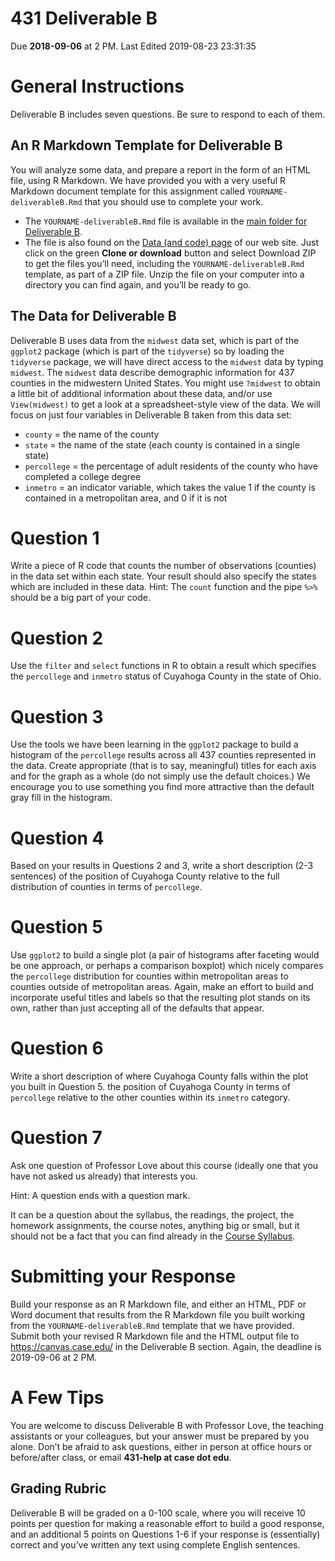 431 Deliverable B
================
Due **2018-09-06** at 2 PM. Last Edited 2019-08-23 23:31:35

# General Instructions

Deliverable B includes seven questions. Be sure to respond to each of
them.

## An R Markdown Template for Deliverable B

You will analyze some data, and prepare a report in the form of an HTML
file, using R Markdown. We have provided you with a very useful R
Markdown document template for this assignment called
`YOURNAME-deliverableB.Rmd` that you should use to complete your work.

  - The `YOURNAME-deliverableB.Rmd` file is available in the [main
    folder for Deliverable
    B](https://github.com/THOMASELOVE/2019-431/tree/master/DELIVERABLES/B).
  - The file is also found on the [Data (and code)
    page](https://github.com/THOMASELOVE/2019-431-data) of our web site.
    Just click on the green **Clone or download** button and select
    Download ZIP to get the files you’ll need, including the
    `YOURNAME-deliverableB.Rmd` template, as part of a ZIP file. Unzip
    the file on your computer into a directory you can find again, and
    you’ll be ready to go.

## The Data for Deliverable B

Deliverable B uses data from the `midwest` data set, which is part of
the `ggplot2` package (which is part of the `tidyverse`) so by loading
the `tidyverse` package, we will have direct access to the `midwest`
data by typing `midwest`. The `midwest` data describe demographic
information for 437 counties in the midwestern United States. You might
use `?midwest` to obtain a little bit of additional information about
these data, and/or use `View(midwest)` to get a look at a
spreadsheet-style view of the data. We will focus on just four variables
in Deliverable B taken from this data set:

  - `county` = the name of the county
  - `state` = the name of the state (each county is contained in a
    single state)
  - `percollege` = the percentage of adult residents of the county who
    have completed a college degree
  - `inmetro` = an indicator variable, which takes the value 1 if the
    county is contained in a metropolitan area, and 0 if it is not

# Question 1

Write a piece of R code that counts the number of observations
(counties) in the data set within each state. Your result should also
specify the states which are included in these data. Hint: The `count`
function and the pipe `%>%` should be a big part of your code.

# Question 2

Use the `filter` and `select` functions in R to obtain a result which
specifies the `percollege` and `inmetro` status of Cuyahoga County in
the state of Ohio.

# Question 3

Use the tools we have been learning in the `ggplot2` package to build a
histogram of the `percollege` results across all 437 counties
represented in the data. Create appropriate (that is to say, meaningful)
titles for each axis and for the graph as a whole (do not simply use the
default choices.) We encourage you to use something you find more
attractive than the default gray fill in the histogram.

# Question 4

Based on your results in Questions 2 and 3, write a short description
(2-3 sentences) of the position of Cuyahoga County relative to the full
distribution of counties in terms of `percollege`.

# Question 5

Use `ggplot2` to build a single plot (a pair of histograms after
faceting would be one approach, or perhaps a comparison boxplot) which
nicely compares the `percollege` distribution for counties within
metropolitan areas to counties outside of metropolitan areas. Again,
make an effort to build and incorporate useful titles and labels so that
the resulting plot stands on its own, rather than just accepting all of
the defaults that appear.

# Question 6

Write a short description of where Cuyahoga County falls within the plot
you built in Question 5. the position of Cuyahoga County in terms of
`percollege` relative to the other counties within its `inmetro`
category.

# Question 7

Ask one question of Professor Love about this course (ideally one that
you have not asked us already) that interests you. 

Hint: A question ends with a question mark.

It can be a question about the syllabus, the readings, the project, the
homework assignments, the course notes, anything big or small, but it
should not be a fact that you can find already in the [Course
Syllabus](https://thomaselove.github.io/2019-431-syllabus/).

# Submitting your Response

Build your response as an R Markdown file, and either an HTML, PDF or
Word document that results from the R Markdown file you built working
from the `YOURNAME-deliverableB.Rmd` template that we have provided.
Submit both your revised R Markdown file and the HTML output file to
<https://canvas.case.edu/> in the Deliverable B section. Again, the
deadline is 2019-09-06 at 2 PM.

# A Few Tips

You are welcome to discuss Deliverable B with Professor Love, the
teaching assistants or your colleagues, but your answer must be prepared
by you alone. Don’t be afraid to ask questions, either in person at
office hours or before/after class, or email **431-help at case dot
edu**.

## Grading Rubric

Deliverable B will be graded on a 0-100 scale, where you will receive 10
points per question for making a reasonable effort to build a good
response, and an additional 5 points on Questions 1-6 if your response
is (essentially) correct and you’ve written any text using complete
English sentences.
